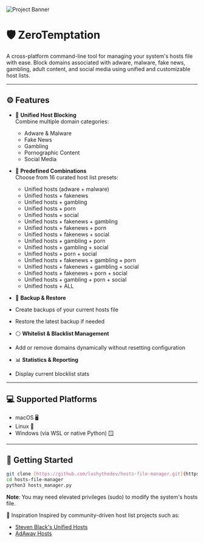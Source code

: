![Project Banner](https://images2.imgbox.com/77/e9/LXSEGyvD_o.png)

# 🛡️ ZeroTemptation

A cross-platform command-line tool for managing your system's hosts file with ease. Block domains associated with adware, malware, fake news, gambling, adult content, and social media using unified and customizable host lists.

---

## ⚙️ Features

- 🔐 **Unified Host Blocking**  
  Combine multiple domain categories:
  - Adware & Malware
  - Fake News
  - Gambling
  - Pornographic Content
  - Social Media

- 🧩 **Predefined Combinations**  
  Choose from 16 curated host list presets:
  - Unified hosts (adware + malware)                  
  - Unified hosts + fakenews                          
  - Unified hosts + gambling                          
  - Unified hosts + porn                              
  - Unified hosts + social                            
  - Unified hosts + fakenews + gambling               
  - Unified hosts + fakenews + porn                   
  - Unified hosts + fakenews + social                 
  - Unified hosts + gambling + porn                   
  - Unified hosts + gambling + social                 
  - Unified hosts + porn + social                     
  - Unified hosts + fakenews + gambling + porn        
  - Unified hosts + fakenews + gambling + social      
  - Unified hosts + fakenews + porn + social          
  - Unified hosts + gambling + porn + social          
  - Unified hosts + ALL

- 💾 **Backup & Restore**  
- Create backups of your current hosts file  
- Restore the latest backup if needed

- ⚪ **Whitelist & Blacklist Management**  
- Add or remove domains dynamically without resetting configuration

- 📊 **Statistics & Reporting**  
- Display current blocklist stats

---

## 💻 Supported Platforms

- macOS 🖥️  
- Linux 🐧  
- Windows (via WSL or native Python) 🪟  

---

## 🚀 Getting Started

```bash
git clone [https://github.com/lushythedev/hosts-file-manager.git](https://github.com/lushythedev/ZeroTemptation.git)
cd hosts-file-manager
python3 hosts_manager.py
```
**Note**: You may need elevated privileges (sudo) to modify the system's hosts file.

🧠 Inspiration
Inspired by community-driven host list projects such as:
- [Steven Black's Unified Hosts](https://github.com/lushythedev/ZeroTemptation.git)
- [AdAway Hosts](https://github.com/AdAway/adaway.github.io/)

